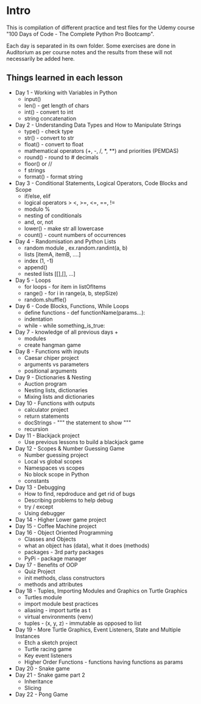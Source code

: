 # Intro
This is compilation of different practice and test files for the Udemy course "100 Days of Code - The Complete Python Pro Bootcamp".

Each day is separated in its own folder.
Some exercises are done in Auditorium as per course notes and the results from these will not necessarily be added here.

## Things learned in each lesson
* Day 1 - Working with Variables in Python
    * input()
    * len() - get length of chars
    * int() - convert to int
    * string concatenation
* Day 2 - Understanding Data Types and How to Manipulate Strings
    * type() - check type
    * str() - convert to str
    * float() - convert to float
    * mathematical operators (+, -, /, *, **) and priorities (PEMDAS)
    * round() - round to # decimals
    * floor() or //
    * f strings
    * format() - format string
* Day 3 - Conditional Statements, Logical Operators, Code Blocks and Scope
    * if/else, elif
    * logical operators > <, >=, <=, ==, !=
    * modulo %
    * nesting of conditionals
    * and, or, not
    * lower() - make str all lowercase
    * count() - count numbers of occurrences
* Day 4 - Randomisation and Python Lists
    * random module , ex.random.randint(a, b)
    * lists  [itemA, itemB, ....]
    * index (1, -1)
    * append()
    * nested lists [[],[], ...]
* Day 5 - Loops
    * for loops - for item in listOfItems
    * range() - for i in range(a, b, stepSize)
    * random.shuffle()
* Day 6 - Code Blocks, Functions, While Loops
    * define functions - def functionName(params...):
    * indentation
    * while - while something_is_true:
* Day 7 - knowledge of all previous days + 
    * modules
    * create hangman game
* Day 8 - Functions with inputs
    * Caesar chiper project
    * arguments vs parameters
    * positional arguments
* Day 9 - Dictionaries & Nesting
    * Auction program
    * Nesting lists, dictionaries
    * Mixing lists and dictionaries
* Day 10 - Functions with outputs
    * calculator project
    * return statements
    * docStrings - """ the statement to show """
    * recursion
* Day 11 - Blackjack project
    * Use previous lessons to build a blackjack game
* Day 12 - Scopes & Number Guessing Game
    * Number guessing project
    * Local vs global scopes
    * Namespaces vs scopes
    * No block scope in Python
    * constants
* Day 13 - Debugging
    * How to find, repdroduce and get rid of bugs
    * Describing problems to help debug
    * try / except
    * Using debugger
* Day 14 - Higher Lower game project
* Day 15 - Coffee Machine project
* Day 16 - Object Oriented Programming
    * Classes and Objects
    * what an object has (data), what it does (methods)
    * packages - 3rd party packages 
    * PyPi - package manager
* Day 17 - Benefits of OOP
    * Quiz Project
    * init methods, class constructors
    * methods and attributes
* Day 18 - Tuples, Importing Modules and Graphics on Turtle Graphics
    * Turtles module
    * import module best practices
    * aliasing - import turtle as t
    * virtual environments (venv)
    * tuples - (x, y, z) - immutable as opposed to list
* Day 19 - More Turtle Graphics, Event Listeners, State and Multiple Instances
    * Etch a sketch project
    * Turtle racing game
    * Key event listeners
    * Higher Order Functions - functions having functions as params
* Day 20 - Snake game
* Day 21 - Snake game part 2
    * Inheritance
    * Slicing
* Day 22 - Pong Game

    
    